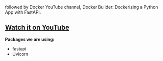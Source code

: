 <!--
 * @Author: clingxin
 * @Date: 2021-02-05 18:01:30
 * @LastEditors: clingxin
 * @LastEditTime: 2021-05-01 18:21:27
 * @FilePath: /python-web-fastapi-docker/README.md
-->

followed by Docker YouTube channel, Docker Builder: Dockerizing a Python App with FastAPI.
## [Watch it on YouTube](https://www.youtube.com/watch?v=qQNGw_m8t0Y)

**Packages we are using:**

- fastapi
- Uvicorn

